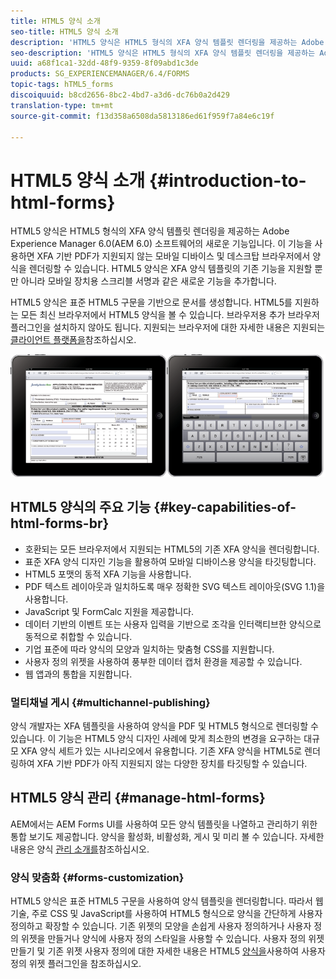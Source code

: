 ```yaml
---
title: HTML5 양식 소개
seo-title: HTML5 양식 소개
description: 'HTML5 양식은 HTML5 형식의 XFA 양식 템플릿 렌더링을 제공하는 Adobe Experience Manager 6.0(AEM 6.0) 소프트웨어의 새로운 기능입니다. '
seo-description: 'HTML5 양식은 HTML5 형식의 XFA 양식 템플릿 렌더링을 제공하는 Adobe Experience Manager 6.0(AEM 6.0) 소프트웨어의 새로운 기능입니다. '
uuid: a68f1ca1-32dd-48f9-9359-8f09abd1c3de
products: SG_EXPERIENCEMANAGER/6.4/FORMS
topic-tags: hTML5_forms
discoiquuid: b8cd2656-8bc2-4bd7-a3d6-dc76b0a2d429
translation-type: tm+mt
source-git-commit: f13d358a6508da5813186ed61f959f7a84e6c19f

---
```



# HTML5 양식 소개 {#introduction-to-html-forms}

HTML5 양식은 HTML5 형식의 XFA 양식 템플릿 렌더링을 제공하는 Adobe Experience Manager 6.0(AEM 6.0) 소프트웨어의 새로운 기능입니다. 이 기능을 사용하면 XFA 기반 PDF가 지원되지 않는 모바일 디바이스 및 데스크탑 브라우저에서 양식을 렌더링할 수 있습니다. HTML5 양식은 XFA 양식 템플릿의 기존 기능을 지원할 뿐만 아니라 모바일 장치용 스크리블 서명과 같은 새로운 기능을 추가합니다.

HTML5 양식은 표준 HTML5 구문을 기반으로 문서를 생성합니다. HTML5를 지원하는 모든 최신 브라우저에서 HTML5 양식을 볼 수 있습니다. 브라우저용 추가 브라우저 플러그인을 설치하지 않아도 됩니다. 지원되는 브라우저에 대한 자세한 내용은 지원되는 [클라이언트 플랫폼을](https://adobe.com/go/learn_aemforms_supportedplatforms_63)참조하십시오.

![](do-not-localize/mobile_form_on_an_ipad_date_14.png)

## HTML5 양식의 주요 기능 {#key-capabilities-of-html-forms-br}

* 호환되는 모든 브라우저에서 지원되는 HTML5의 기존 XFA 양식을 렌더링합니다.
* 표준 XFA 양식 디자인 기능을 활용하여 모바일 디바이스용 양식을 타깃팅합니다.
* HTML5 포맷의 동적 XFA 기능을 사용합니다.
* PDF 텍스트 레이아웃과 일치하도록 매우 정확한 SVG 텍스트 레이아웃(SVG 1.1)을 사용합니다.
* JavaScript 및 FormCalc 지원을 제공합니다.
* 데이터 기반의 이벤트 또는 사용자 입력을 기반으로 조각을 인터랙티브한 양식으로 동적으로 취합할 수 있습니다.
* 기업 표준에 따라 양식의 모양과 일치하는 맞춤형 CSS를 지원합니다.
* 사용자 정의 위젯을 사용하여 풍부한 데이터 캡처 환경을 제공할 수 있습니다.
* 웹 앱과의 통합을 지원합니다.

### 멀티채널 게시 {#multichannel-publishing}

양식 개발자는 XFA 템플릿을 사용하여 양식을 PDF 및 HTML5 형식으로 렌더링할 수 있습니다. 이 기능은 HTML5 양식 디자인 사례에 맞게 최소한의 변경을 요구하는 대규모 XFA 양식 세트가 있는 시나리오에서 유용합니다. 기존 XFA 양식을 HTML5로 렌더링하여 XFA 기반 PDF가 아직 지원되지 않는 다양한 장치를 타깃팅할 수 있습니다.

## HTML5 양식 관리 {#manage-html-forms}

AEM에서는 AEM Forms UI를 사용하여 모든 양식 템플릿을 나열하고 관리하기 위한 통합 보기도 제공합니다. 양식을 활성화, 비활성화, 게시 및 미리 볼 수 있습니다. 자세한 내용은 양식 [관리 소개를](/help/forms/using/introduction-managing-forms.md)참조하십시오.

### 양식 맞춤화 {#forms-customization}

HTML5 양식은 표준 HTML5 구문을 사용하여 양식 템플릿을 렌더링합니다. 따라서 웹 기술, 주로 CSS 및 JavaScript를 사용하여 HTML5 형식으로 양식을 간단하게 사용자 정의하고 확장할 수 있습니다. 기존 위젯의 모양을 손쉽게 사용자 정의하거나 사용자 정의 위젯을 만들거나 양식에 사용자 정의 스타일을 사용할 수 있습니다. 사용자 정의 위젯 만들기 및 기존 위젯 사용자 정의에 대한 자세한 내용은 HTML5 [양식을](/help/forms/using/custom-widgets.md)사용하여 사용자 정의 위젯 플러그인을 참조하십시오.
